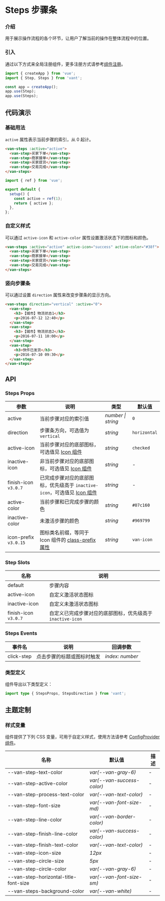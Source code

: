 # Steps 步骤条

### 介绍

用于展示操作流程的各个环节，让用户了解当前的操作在整体流程中的位置。

### 引入

通过以下方式来全局注册组件，更多注册方式请参考[组件注册](#/zh-CN/advanced-usage#zu-jian-zhu-ce)。

```js
import { createApp } from 'vue';
import { Step, Steps } from 'vant';

const app = createApp();
app.use(Step);
app.use(Steps);
```

## 代码演示

### 基础用法

`active` 属性表示当前步骤的索引，从 0 起计。

```html
<van-steps :active="active">
  <van-step>买家下单</van-step>
  <van-step>商家接单</van-step>
  <van-step>买家提货</van-step>
  <van-step>交易完成</van-step>
</van-steps>
```

```js
import { ref } from 'vue';

export default {
  setup() {
    const active = ref(1);
    return { active };
  },
};
```

### 自定义样式

可以通过 `active-icon` 和 `active-color` 属性设置激活状态下的图标和颜色。

```html
<van-steps :active="active" active-icon="success" active-color="#38f">
  <van-step>买家下单</van-step>
  <van-step>商家接单</van-step>
  <van-step>买家提货</van-step>
  <van-step>交易完成</van-step>
</van-steps>
```

### 竖向步骤条

可以通过设置 `direction` 属性来改变步骤条的显示方向。

```html
<van-steps direction="vertical" :active="0">
  <van-step>
    <h3>【城市】物流状态1</h3>
    <p>2016-07-12 12:40</p>
  </van-step>
  <van-step>
    <h3>【城市】物流状态2</h3>
    <p>2016-07-11 10:00</p>
  </van-step>
  <van-step>
    <h3>快件已发货</h3>
    <p>2016-07-10 09:30</p>
  </van-step>
</van-steps>
```

## API

### Steps Props

| 参数 | 说明 | 类型 | 默认值 |
| --- | --- | --- | --- |
| active | 当前步骤对应的索引值 | _number \| string_ | `0` |
| direction | 步骤条方向，可选值为 `vertical` | _string_ | `horizontal` |
| active-icon | 当前步骤对应的底部图标，可选值见 [Icon 组件](#/zh-CN/icon) | _string_ | `checked` |
| inactive-icon | 非当前步骤对应的底部图标，可选值见 [Icon 组件](#/zh-CN/icon) | _string_ | - |
| finish-icon `v3.0.7` | 已完成步骤对应的底部图标，优先级高于 `inactive-icon`，可选值见 [Icon 组件](#/zh-CN/icon) | _string_ | - |
| active-color | 当前步骤和已完成步骤的颜色 | _string_ | `#07c160` |
| inactive-color | 未激活步骤的颜色 | _string_ | `#969799` |
| icon-prefix `v3.0.15` | 图标类名前缀，等同于 Icon 组件的 [class-prefix 属性](#/zh-CN/icon#props) | _string_ | `van-icon` |

### Step Slots

| 名称 | 说明 |
| --- | --- |
| default | 步骤内容 |
| active-icon | 自定义激活状态图标 |
| inactive-icon | 自定义未激活状态图标 |
| finish-icon `v3.0.7` | 自定义已完成步骤对应的底部图标，优先级高于 `inactive-icon` |

### Steps Events

| 事件名     | 说明                       | 回调参数        |
| ---------- | -------------------------- | --------------- |
| click-step | 点击步骤的标题或图标时触发 | _index: number_ |

### 类型定义

组件导出以下类型定义：

```ts
import type { StepsProps, StepsDirection } from 'vant';
```

## 主题定制

### 样式变量

组件提供了下列 CSS 变量，可用于自定义样式，使用方法请参考 [ConfigProvider 组件](#/zh-CN/config-provider)。

| 名称                                  | 默认值                     | 描述 |
| ------------------------------------- | -------------------------- | ---- |
| --van-step-text-color                 | _var(--van-gray-6)_        | -    |
| --van-step-active-color               | _var(--van-success-color)_ | -    |
| --van-step-process-text-color         | _var(--van-text-color)_    | -    |
| --van-step-font-size                  | _var(--van-font-size-md)_  | -    |
| --van-step-line-color                 | _var(--van-border-color)_  | -    |
| --van-step-finish-line-color          | _var(--van-success-color)_ | -    |
| --van-step-finish-text-color          | _var(--van-text-color)_    | -    |
| --van-step-icon-size                  | _12px_                     | -    |
| --van-step-circle-size                | _5px_                      | -    |
| --van-step-circle-color               | _var(--van-gray-6)_        | -    |
| --van-step-horizontal-title-font-size | _var(--van-font-size-sm)_  | -    |
| --van-steps-background-color          | _var(--van-white)_         | -    |
